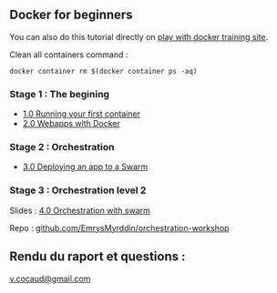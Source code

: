 ## Docker for beginners

You can also do this tutorial directly on [play with docker training site](http://training.play-with-docker.com/dev-stage1/).

Clean all containers command :
```
docker container rm $(docker container ps -aq)
```

### Stage 1 : The begining

* [1.0 Running your first container](chapters/alpine.md)
* [2.0 Webapps with Docker](chapters/webapps.md)

### Stage 2 : Orchestration

* [3.0 Deploying an app to a Swarm](chapters/votingapp.md)

### Stage 3 : Orchestration level 2

Slides :  [4.0 Orchestration with swarm](https://emrysmyrddin.github.io/orchestration-workshop/#1)

Repo : [github.com/EmrysMyrddin/orchestration-workshop](https://github.com/EmrysMyrddin/orchestration-workshop)

## Rendu du raport et questions :

[v.cocaud@gmail.com](mailto://v.cocaud@gmail.com)